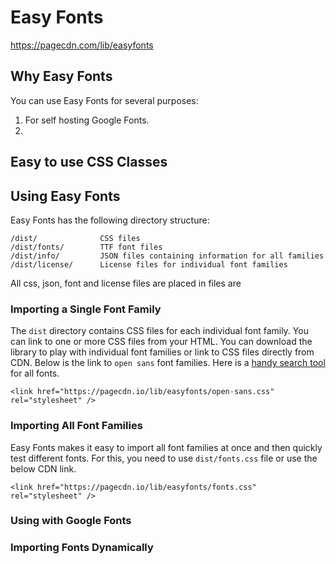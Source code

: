 # Easy Fonts
https://pagecdn.com/lib/easyfonts


## Why Easy Fonts
You can use Easy Fonts for several purposes:
1. For self hosting Google Fonts.
2. 


## Easy to use CSS Classes

## Using Easy Fonts

Easy Fonts has the following directory structure:

```
/dist/              CSS files
/dist/fonts/        TTF font files
/dist/info/         JSON files containing information for all families
/dist/license/      License files for individual font families
```

All css, json, font and license files are placed in files are 

### Importing a Single Font Family

The `dist` directory contains CSS files for each individual font family. You can link to one or more CSS files from your HTML. You can download the library to play with individual font families or link to CSS files directly from CDN. Below is the link to `open sans` font families. Here is a [handy search tool](https://pagecdn.com/lib/easyfonts) for all fonts.

```
<link href="https://pagecdn.io/lib/easyfonts/open-sans.css" rel="stylesheet" />
```

### Importing All Font Families

Easy Fonts makes it easy to import all font families at once and then quickly test different fonts. For this, you need to use `dist/fonts.css` 
file or use the below CDN link.

```
<link href="https://pagecdn.io/lib/easyfonts/fonts.css" rel="stylesheet" />
```

### Using with Google Fonts

### Importing Fonts Dynamically










